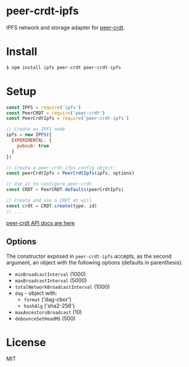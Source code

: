 # peer-crdt-ipfs

IPFS network and storage adapter for [peer-crdt](https://github.com/ipfs-shipyard/peer-crdt#readme).

# Install

```bash
$ npm install ipfs peer-crdt peer-crdt-ipfs
```

# Setup

```js
const IPFS = require('ipfs')
const PeerCRDT = require('peer-crdt')
const PeerCrdtIpfs = require('peer-crdt-ipfs')

// Create an IPFS node
ipfs = new IPFS({
  EXPERIMENTAL: {
    pubsub: true
  }
})

// Create a peer-crdt-ifps config object:
const peerCrdtIpfs = PeerCrdtIpfs(ipfs, options)

// Use it to configure peer-crdt
const CRDT = PeerCRDT.defaults(peerCrdtIpfs)

// Create and use a CRDT at will
const crdt = CRDT.create(type, id)
// ...
```

[peer-crdt API docs are here](https://github.com/ipfs-shipyard/peer-crdt#readme)

## Options

The constructor exposed in `peer-crdt-ipfs` accepts, as the second argument, an object with the following options (defaults in parenthesis):

* `minBroadcastInterval` (1000)
* `maxBroadcastInterval` (5000)
* `totalNetworkBroadcastInterval` (1000)
* `dag` - object with:
  * `format` ('dag-cbor')
  * `hashAlg` ('sha2-256')
* `maxAncestorsBroadcast` (10)
* `debounceSetHeadMS` (500)


# License

MIT
